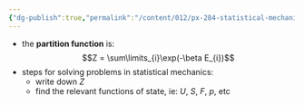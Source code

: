 ```yaml
---
{"dg-publish":true,"permalink":"/content/012/px-284-statistical-mechanics/e-single-particle-partition-function/px-284-e0-solving-problems-in-statistical-mechanics/","noteIcon":"1","created":"2024-11-25T10:50:32.000+00:00","updated":"2024-11-27T18:04:35.874+00:00"}
---
```


- the **partition function** is:
$$Z = \sum\limits_{i}\exp(-\beta E_{i})$$
- steps for solving problems in statistical mechanics:
	- write down $Z$
	- find the relevant functions of state, ie: $U$, $S$, $F$, $p$, etc
